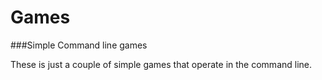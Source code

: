 # Games
###Simple Command line games

These is just a couple of simple games that operate in the command line. 
